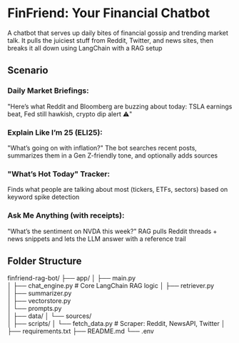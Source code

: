 # FinFriend: Your Financial Chatbot
A chatbot that serves up daily bites of financial gossip and trending market talk. It pulls the juiciest stuff from Reddit, Twitter, and news sites, then breaks it all down using LangChain with a RAG setup

## Scenario
### Daily Market Briefings:
"Here’s what Reddit and Bloomberg are buzzing about today: TSLA earnings beat, Fed still hawkish, crypto dip alert ⚠️"

### Explain Like I’m 25 (ELI25):
"What’s going on with inflation?"
The bot searches recent posts, summarizes them in a Gen Z-friendly tone, and optionally adds sources

### "What’s Hot Today" Tracker:
Finds what people are talking about most (tickers, ETFs, sectors) based on keyword spike detection

### Ask Me Anything (with receipts):
"What’s the sentiment on NVDA this week?"
RAG pulls Reddit threads + news snippets and lets the LLM answer with a reference trail

## Folder Structure
finfriend-rag-bot/
├── app/
│   ├── main.py             
│   ├── chat_engine.py         # Core LangChain RAG logic
│   ├── retriever.py         
│   ├── summarizer.py          
│   ├── vectorstore.py         
│   └── prompts.py             
│
├── data/
│   └── sources/               
│
├── scripts/
│   └── fetch_data.py          # Scraper: Reddit, NewsAPI, Twitter
│
├── requirements.txt
├── README.md
└── .env                       
